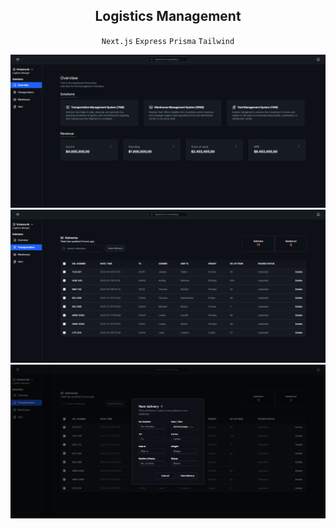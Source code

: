 <div align="center">
<h2>
Logistics Management
</h2>

`Next.js` `Express` `Prisma` `Tailwind`

<img alt="" src="./client/public/Overview.PNG" />
<img alt="" src="./client/public/TMS.PNG" />
<img alt="" src="./client/public/TMSModal.PNG" />
<div/>
